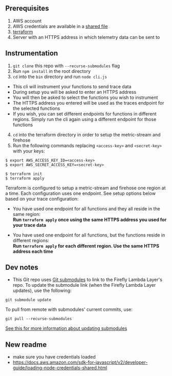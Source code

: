 ## Prerequisites

1. AWS account
2. AWS credentials are available in a [shared file](https://docs.aws.amazon.com/sdk-for-javascript/v2/developer-guide/loading-node-credentials-shared.html)
3. [terraform](https://developer.hashicorp.com/terraform/tutorials/aws-get-started/install-cli)
4. Server with an HTTPS address in which telemetry data can be sent to

## Instrumentation

1. `git clone` this repo with `--recurse-submodules` flag
2. Run `npm install` in the root directory
3. `cd` into the `bin` directory and run `node cli.js`

- This cli will instrument your functions to send trace data
- During setup you will be asked to enter an HTTPS address
- You will then be asked to select the functions you wish to instrument
- The HTTPS address you entered will be used as the traces endpoint for the selected functions
- If you wish, you can set different endpoints for functions in different regions. Simply run the cli again using a different endpoint for those functions

4. `cd` into the terraform directory in order to setup the metric-stream and firehose
5. Run the following commands replacing `<access-key>` and `<secret-key>` with your keys:

```
$ export AWS_ACCESS_KEY_ID=<access-key>
$ export AWS_SECRET_ACCESS_KEY=<secret-key>

$ terraform init
$ terraform apply
```

Terraform is configured to setup a metric-stream and firehose one region at a time. Each configuration uses one endpoint. See setup options below based on your trace configuration:

- You have used one endpoint for all functions and they all reside in the same region:<br>
  **Run `terraform apply` once using the same HTTPS address you used for your trace data**

- You have used one endpoint for all functions, but the functions reside in different regions:<br>
  **Run `terraform apply` for each different region. Use the same HTTPS address each time**

## Dev notes

- This Git repo uses [Git submodules](https://gist.github.com/gitaarik/8735255) to link to the Firefly Lambda Layer's repo. To update the submodule link (when the Firefly Lambda Layer updates), use the following:

```
git submodule update
```

To pull from remote with submodules' current commits, use:

```
git pull --recurse-submodules
```

[See this for more information about updating submodules](https://stackoverflow.com/questions/5828324/update-git-submodule-to-latest-commit-on-origin/5828396#5828396)

## New readme

- make sure you have credentials loaded
- https://docs.aws.amazon.com/sdk-for-javascript/v2/developer-guide/loading-node-credentials-shared.html
